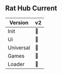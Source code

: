 ## Rat Hub Current
| Version | v2
| -------- | -------- 
| Init | 🔴
| Ui | 🔴
| Universal | 🔴
| Games | 🔴
| Loader | 🔴  
